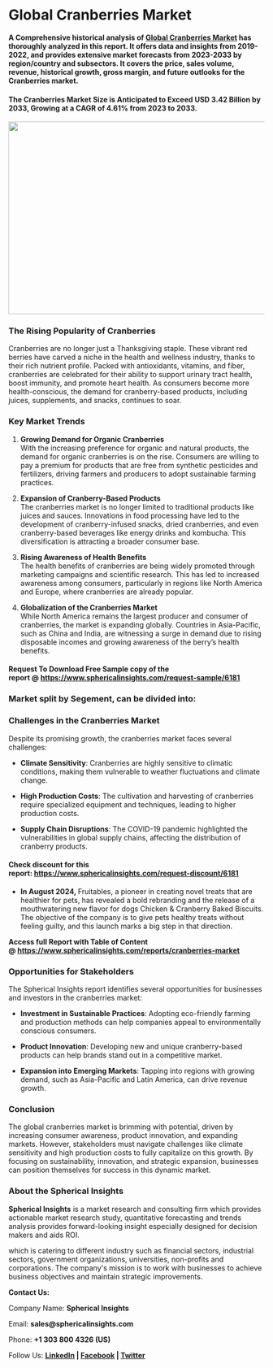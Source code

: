 <h1 class="news-post-title">Global Cranberries Market</h1>
<p><strong>A Comprehensive historical analysis of&nbsp;<a href="https://www.sphericalinsights.com/reports/cranberries-market" target="_blank" rel="noopener">Global Cranberries Market</a>&nbsp;has thoroughly analyzed in this report. It offers data and insights from 2019-2022, and provides extensive market forecasts from 2023-2033 by region/country and subsectors. It covers the price, sales volume, revenue, historical growth, gross margin, and future outlooks for the Cranberries market.</strong></p>
<h4><strong>The Cranberries Market Size is Anticipated to Exceed USD 3.42 Billion by 2033, Growing at a CAGR of 4.61% from 2023 to 2033.</strong></h4>
<p><strong><img src="https://www.sphericalinsights.com/images/rd/cranberries-market.png" alt="" width="650" height="379" /></strong></p>
<h3><strong>The Rising Popularity of Cranberries</strong></h3>
<p>Cranberries are no longer just a Thanksgiving staple. These vibrant red berries have carved a niche in the health and wellness industry, thanks to their rich nutrient profile. Packed with antioxidants, vitamins, and fiber, cranberries are celebrated for their ability to support urinary tract health, boost immunity, and promote heart health. As consumers become more health-conscious, the demand for cranberry-based products, including juices, supplements, and snacks, continues to soar.</p>
<h3><strong>Key Market Trends</strong></h3>
<ol start="1">
<li>
<p><strong>Growing Demand for Organic Cranberries</strong><br />With the increasing preference for organic and natural products, the demand for organic cranberries is on the rise. Consumers are willing to pay a premium for products that are free from synthetic pesticides and fertilizers, driving farmers and producers to adopt sustainable farming practices.</p>
</li>
<li>
<p><strong>Expansion of Cranberry-Based Products</strong><br />The cranberries market is no longer limited to traditional products like juices and sauces. Innovations in food processing have led to the development of cranberry-infused snacks, dried cranberries, and even cranberry-based beverages like energy drinks and kombucha. This diversification is attracting a broader consumer base.</p>
</li>
<li>
<p><strong>Rising Awareness of Health Benefits</strong><br />The health benefits of cranberries are being widely promoted through marketing campaigns and scientific research. This has led to increased awareness among consumers, particularly in regions like North America and Europe, where cranberries are already popular.</p>
</li>
<li>
<p><strong>Globalization of the Cranberries Market</strong><br />While North America remains the largest producer and consumer of cranberries, the market is expanding globally. Countries in Asia-Pacific, such as China and India, are witnessing a surge in demand due to rising disposable incomes and growing awareness of the berry&rsquo;s health benefits.</p>
</li>
</ol>
<h4>Request To Download Free Sample copy of the report&nbsp;@&nbsp;<a href="https://www.sphericalinsights.com/request-sample/6181">https://www.sphericalinsights.com/request-sample/6181</a></h4>
<h3><strong>Market split by Segement, can be divided into:</strong></h3>
<h3><strong>Challenges in the Cranberries Market</strong></h3>
<p>Despite its promising growth, the cranberries market faces several challenges:</p>
<ul>
<li>
<p><strong>Climate Sensitivity</strong>: Cranberries are highly sensitive to climatic conditions, making them vulnerable to weather fluctuations and climate change.</p>
</li>
<li>
<p><strong>High Production Costs</strong>: The cultivation and harvesting of cranberries require specialized equipment and techniques, leading to higher production costs.</p>
</li>
<li>
<p><strong>Supply Chain Disruptions</strong>: The COVID-19 pandemic highlighted the vulnerabilities in global supply chains, affecting the distribution of cranberry products.</p>
</li>
</ul>
<h4>Check discount for this report:&nbsp;<a href="https://www.sphericalinsights.com/request-discount/6181">https://www.sphericalinsights.com/request-discount/6181</a></h4>
<ul>
<li><strong>In August 2024,&nbsp;</strong>Fruitables, a pioneer in creating novel treats that are healthier for pets, has revealed a bold rebranding and the release of a mouthwatering new flavor for dogs&nbsp;Chicken &amp; Cranberry Baked Biscuits. The objective of the company is to give pets healthy treats without feeling guilty, and this launch marks a big step in that direction.</li>
</ul>
<p><strong>Access full Report with Table of Content @&nbsp;<a href="https://www.sphericalinsights.com/reports/cranberries-market">https://www.sphericalinsights.com/reports/cranberries-market</a>&nbsp;</strong></p>
<h3><strong>Opportunities for Stakeholders</strong></h3>
<p>The Spherical Insights report identifies several opportunities for businesses and investors in the cranberries market:</p>
<ul>
<li>
<p><strong>Investment in Sustainable Practices</strong>: Adopting eco-friendly farming and production methods can help companies appeal to environmentally conscious consumers.</p>
</li>
<li>
<p><strong>Product Innovation</strong>: Developing new and unique cranberry-based products can help brands stand out in a competitive market.</p>
</li>
<li>
<p><strong>Expansion into Emerging Markets</strong>: Tapping into regions with growing demand, such as Asia-Pacific and Latin America, can drive revenue growth.</p>
</li>
</ul>
<h3><strong>Conclusion</strong></h3>
<p>The global cranberries market is brimming with potential, driven by increasing consumer awareness, product innovation, and expanding markets. However, stakeholders must navigate challenges like climate sensitivity and high production costs to fully capitalize on this growth. By focusing on sustainability, innovation, and strategic expansion, businesses can position themselves for success in this dynamic market.</p>
<h3><strong>About the Spherical Insights</strong></h3>
<p><strong>Spherical Insights</strong>&nbsp;is a market research and consulting firm which provides actionable market research study, quantitative forecasting and trends analysis provides forward-looking insight especially designed for decision makers and aids ROI.</p>
<p>which is catering to different industry such as financial sectors, industrial sectors, government organizations, universities, non-profits and corporations. The company's mission is to work with businesses to achieve business objectives and maintain strategic improvements.</p>
<p><strong>Contact Us:</strong></p>
<p>Company Name:&nbsp;<strong>Spherical Insights</strong></p>
<p>Email:&nbsp;<strong>sales@sphericalinsights.com</strong></p>
<p>Phone:&nbsp;<strong>+1 303 800 4326 (US)</strong></p>
<p>Follow Us:&nbsp;<strong><a href="https://www.linkedin.com/company/spherical-insight/"><u>LinkedIn</u></a>&nbsp;|&nbsp;<a href="https://www.facebook.com/sphericalinsights22"><u>Facebook</u></a>&nbsp;|&nbsp;<a href="https://twitter.com/SInsights_US"><u>Twitter</u></a></strong></p>
